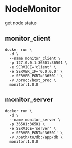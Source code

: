 # NodeMonitor
get node status

## monitor_client

```shell
docker run \
  -d \
  --name monitor_client \
  -p 127.0.0.1:36501:36501 \
  -e SERVICE='client' \
  -e SERVER_IP='0.0.0.0' \
  -e SERVER_PORT='36501' \
  -v /proc:/host_proc \
  monitor:1.0.0
```

## monitor_server
```shell
docker run \
  -d \
  --name monitor_server \
  -p 36501:36501 \
  -e SERVICE='server' \
  -e SERVER_PORT='36501' \
  -v /path/to/db:/app/db \
  monitor:1.0.0
```
